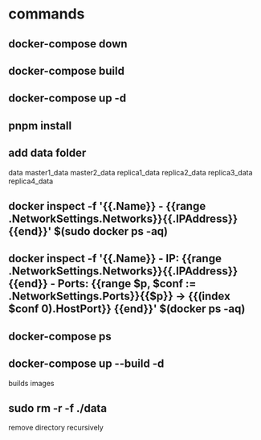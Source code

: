 # commands

## docker-compose down

## docker-compose build

## docker-compose up -d

## pnpm install

## add data folder

data
 master1_data
 master2_data
 replica1_data
 replica2_data
 replica3_data
 replica4_data


## docker inspect -f '{{.Name}} - {{range .NetworkSettings.Networks}}{{.IPAddress}}{{end}}' $(sudo docker ps -aq)

## docker inspect -f '{{.Name}} - IP: {{range .NetworkSettings.Networks}}{{.IPAddress}}{{end}} - Ports: {{range $p, $conf := .NetworkSettings.Ports}}{{$p}} -> {{(index $conf 0).HostPort}} {{end}}' $(docker ps -aq)


## docker-compose ps

## docker-compose up --build -d

builds images

## sudo rm -r -f ./data
remove directory recursively
